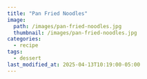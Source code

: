 ```yaml
---
title: "Pan Fried Noodles"
image: 
  path: /images/pan-fried-noodles.jpg
  thumbnail: /images/pan-fried-noodles.jpg
categories:
  - recipe
tags:
  - dessert
last_modified_at: 2025-04-13T10:19:00-05:00
---
```

